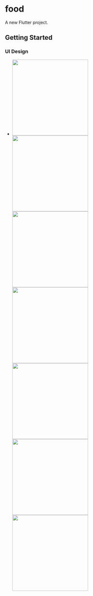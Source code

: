 # food

A new Flutter project.

## Getting Started

### UI Design
-
  <p>
  <img src="https://github.com/pvtruong2003/food/blob/master/Screenshot_20240522_142926.png" width="250">
  <img src="https://github.com/pvtruong2003/food/blob/master/Screenshot_20240522_142942.png" width="250">
  <img src="https://github.com/pvtruong2003/food/blob/master/Screenshot_20240522_143244.png" width="250">
  <img src="https://github.com/pvtruong2003/food/blob/master/Screenshot_20240522_142221.png" width="250">
  <img src="https://github.com/pvtruong2003/food/blob/master/Screenshot_20240522_141941.png" width="250">
  <img src="https://github.com/pvtruong2003/food/blob/master/Screenshot_20240522_141919.png" width="250">
  <img src="https://github.com/pvtruong2003/food/blob/master/Screenshot_20240522_141812.png" width="250">
  <p/>


<p>
  <a href="https://github.com/chandrabezzo/CountryCodePicker/blob/main/lib/src/country_codes.dart"/>
  <a href="https://medium.com/@krishnajiyedlapalli60/clean-architecture-using-flutter-bloc-43463e9110db"/>
  <a href="https://github.com/ishitgami/flutter-bloc-clean-architecture-boilerplate/blob/main/lib/injection.dart"/>
<p>

